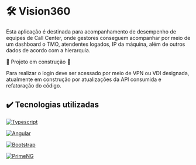 # 🛠️ Vision360
Esta aplicação é destinada para acompanhamento de desempenho de equipes de Call Center, onde gestores conseguem acompanhar por meio de um dashboard o TMO, atendentes logados, IP da máquina, além de outros dados de acordo com a hierarquia.

 :construction: Projeto em construção :construction:

Para realizar o login deve ser acessado por meio de VPN ou VDI designada, atualmente em construção por atualizações da API consumida e refatoração do código.

## ✔️ Tecnologias utilizadas

[![Typescript](https://img.shields.io/badge/Typescript-3178C6?style=for-the-badge&logo=typescript&logoColor=white)](https://github.com/laralindsay/)

[![Angular](https://img.shields.io/badge/Angular-0F0F11?style=for-the-badge&logo=angular&logoColor=white)](https://github.com/laralindsay/)

[![Bootstrap](https://img.shields.io/badge/Bootstrap-7952B3?style=for-the-badge&logo=bootstrap&logoColor=white)](https://github.com/laralindsay/)

[![PrimeNG](https://img.shields.io/badge/PrimeNG-6BA539?style=for-the-badge&logo=primeng&logoColor=white)](https://github.com/laralindsay/)


